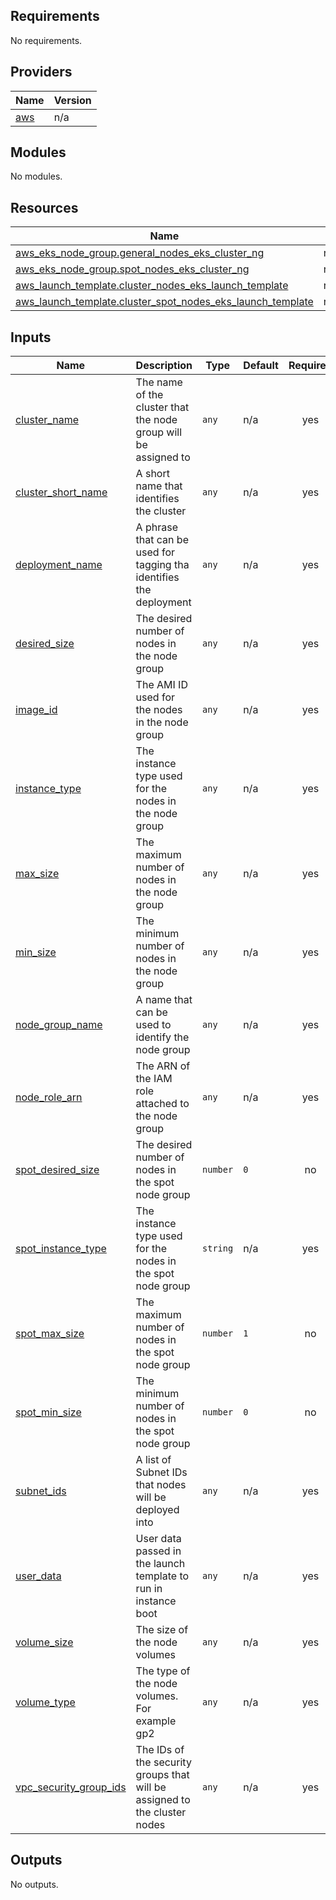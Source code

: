 <!-- BEGIN_TF_DOCS -->
## Requirements

No requirements.

## Providers

| Name | Version |
|------|---------|
| <a name="provider_aws"></a> [aws](#provider\_aws) | n/a |

## Modules

No modules.

## Resources

| Name | Type |
|------|------|
| [aws_eks_node_group.general_nodes_eks_cluster_ng](https://registry.terraform.io/providers/hashicorp/aws/latest/docs/resources/eks_node_group) | resource |
| [aws_eks_node_group.spot_nodes_eks_cluster_ng](https://registry.terraform.io/providers/hashicorp/aws/latest/docs/resources/eks_node_group) | resource |
| [aws_launch_template.cluster_nodes_eks_launch_template](https://registry.terraform.io/providers/hashicorp/aws/latest/docs/resources/launch_template) | resource |
| [aws_launch_template.cluster_spot_nodes_eks_launch_template](https://registry.terraform.io/providers/hashicorp/aws/latest/docs/resources/launch_template) | resource |

## Inputs

| Name | Description | Type | Default | Required |
|------|-------------|------|---------|:--------:|
| <a name="input_cluster_name"></a> [cluster\_name](#input\_cluster\_name) | The name of the cluster that the node group will be assigned to | `any` | n/a | yes |
| <a name="input_cluster_short_name"></a> [cluster\_short\_name](#input\_cluster\_short\_name) | A short name that identifies the cluster | `any` | n/a | yes |
| <a name="input_deployment_name"></a> [deployment\_name](#input\_deployment\_name) | A phrase that can be used for tagging tha identifies the deployment | `any` | n/a | yes |
| <a name="input_desired_size"></a> [desired\_size](#input\_desired\_size) | The desired number of nodes in the node group | `any` | n/a | yes |
| <a name="input_image_id"></a> [image\_id](#input\_image\_id) | The AMI ID used for the nodes in the node group | `any` | n/a | yes |
| <a name="input_instance_type"></a> [instance\_type](#input\_instance\_type) | The instance type used for the nodes in the node group | `any` | n/a | yes |
| <a name="input_max_size"></a> [max\_size](#input\_max\_size) | The maximum number of nodes in the node group | `any` | n/a | yes |
| <a name="input_min_size"></a> [min\_size](#input\_min\_size) | The minimum number of nodes in the node group | `any` | n/a | yes |
| <a name="input_node_group_name"></a> [node\_group\_name](#input\_node\_group\_name) | A name that can be used to identify the node group | `any` | n/a | yes |
| <a name="input_node_role_arn"></a> [node\_role\_arn](#input\_node\_role\_arn) | The ARN of the IAM role attached to the node group | `any` | n/a | yes |
| <a name="input_spot_desired_size"></a> [spot\_desired\_size](#input\_spot\_desired\_size) | The desired number of nodes in the spot node group | `number` | `0` | no |
| <a name="input_spot_instance_type"></a> [spot\_instance\_type](#input\_spot\_instance\_type) | The instance type used for the nodes in the spot node group | `string` | n/a | yes |
| <a name="input_spot_max_size"></a> [spot\_max\_size](#input\_spot\_max\_size) | The maximum number of nodes in the spot node group | `number` | `1` | no |
| <a name="input_spot_min_size"></a> [spot\_min\_size](#input\_spot\_min\_size) | The minimum number of nodes in the spot node group | `number` | `0` | no |
| <a name="input_subnet_ids"></a> [subnet\_ids](#input\_subnet\_ids) | A list of Subnet IDs that nodes will be deployed into | `any` | n/a | yes |
| <a name="input_user_data"></a> [user\_data](#input\_user\_data) | User data passed in the launch template to run in instance boot | `any` | n/a | yes |
| <a name="input_volume_size"></a> [volume\_size](#input\_volume\_size) | The size of the node volumes | `any` | n/a | yes |
| <a name="input_volume_type"></a> [volume\_type](#input\_volume\_type) | The type of the node volumes. For example gp2 | `any` | n/a | yes |
| <a name="input_vpc_security_group_ids"></a> [vpc\_security\_group\_ids](#input\_vpc\_security\_group\_ids) | The IDs of the security groups that will be assigned to the cluster nodes | `any` | n/a | yes |

## Outputs

No outputs.
<!-- END_TF_DOCS -->